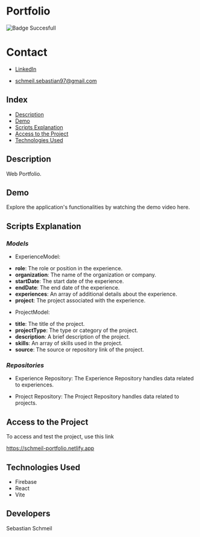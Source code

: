 # **Portfolio**

![Badge Succesfull](https://img.shields.io/badge/STATUS-FINALIZED-green)

# Contact
* [LinkedIn](https://www.linkedin.com/in/sebastian-schmeil/)

* schmeil.sebastian97@gmail.com

## Index

- [Description](#description)
- [Demo](#demo)
- [Scripts Explanation](#scripts-explanation)
- [Access to the Project](#access-to-the-project)
- [Technologies Used](#technologies-used)

## Description
Web Portfolio.

## Demo
Explore the application's functionalities by watching the demo video here.

## Scripts Explanation
### ***Models***
* ExperienceModel:

- **role**: The role or position in the experience.
- **organization**: The name of the organization or company.
- **startDate**: The start date of the experience.
- **endDate**: The end date of the experience.
- **experiences**: An array of additional details about the experience.
- **project**: The project associated with the experience.
  
* ProjectModel: 

- **title**: The title of the project.
- **projectType**: The type or category of the project.
- **description**: A brief description of the project.
- **skills**: An array of skills used in the project.
- **source**: The source or repository link of the project.

### ***Repositories***
* Experience Repository: The Experience Repository handles data related to experiences.

* Project Repository: The Project Repository handles data related to projects.


## Access to the Project

To access and test the project, use this link

https://schmeil-portfolio.netlify.app

## Technologies Used
+ Firebase
+ React
+ Vite

## Developers
Sebastian Schmeil
